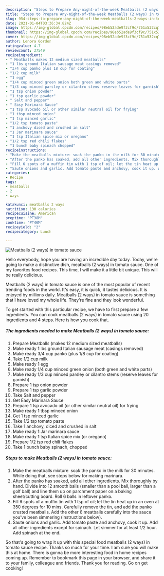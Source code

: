 ```yaml
---
description: "Steps to Prepare Any-night-of-the-week Meatballs (2 ways) in tomato sauce"
title: "Steps to Prepare Any-night-of-the-week Meatballs (2 ways) in tomato sauce"
slug: 954-steps-to-prepare-any-night-of-the-week-meatballs-2-ways-in-tomato-sauce
date: 2021-01-04T03:36:34.824Z
image: https://img-global.cpcdn.com/recipes/98eb52ade9f3cf9c/751x532cq70/meatballs-2-ways-in-tomato-sauce-recipe-main-photo.jpg
thumbnail: https://img-global.cpcdn.com/recipes/98eb52ade9f3cf9c/751x532cq70/meatballs-2-ways-in-tomato-sauce-recipe-main-photo.jpg
cover: https://img-global.cpcdn.com/recipes/98eb52ade9f3cf9c/751x532cq70/meatballs-2-ways-in-tomato-sauce-recipe-main-photo.jpg
author: Lenora Gordon
ratingvalue: 4.7
reviewcount: 37549
recipeingredient:
- " Meatballs makes 12 medium sized meatballs"
- "1 lbs ground Italian sausage meat casings removed"
- "3/4 cup panko plus 18 cup for coating"
- "1/2 cup milk"
- "1 egg"
- "1/4 cup minced green onion both green and white parts"
- "1/3 cup minced parsley or cilantro stems reserve leaves for garnish"
- "1 tsp onion powder"
- "1 tsp garlic powder"
- " Salt and pepper"
- " Easy Marinara Sauce"
- "1 tsp avocado oil or other similar neutral oil for frying"
- "1 tbsp minced onion"
- "1 tsp minced garlic"
- "1/2 tsp tomato paste"
- "1 anchovy diced and crushed in salt"
- "1 Jar marinara sauce"
- "1 tsp Italian spice mix or oregano"
- "1/2 tsp red chili flakes"
- "1 bunch baby spinach chopped"
recipeinstructions:
- "Make the meatballs mixture: soak the panko in the milk for 30 minutes. While doing that, see steps below for making marinara."
- "After the panko has soaked, add all other ingredients. Mix thoroughly by hand. Divide into 12 smooth balls (smaller than a pool ball, larger than a golf ball) and line them up on parchment paper on a baking sheet/cutting board. Roll 6 balls in leftover panko."
- "Fill 6 spots of a muffin tin with 1 tsp of oil; let the tin heat up in an oven at 350 degrees for 10 mins. Carefully remove the tin, and add the panko crusted meatballs. Add the other 6 meatballs carefully into the sauce you’ve been simmering (instructions below)."
- "Saute onions and garlic. Add tomato paste and anchovy, cook it up. Add all other ingredients except for spinach. Let simmer for at least 1/2 hour. Add spinach at the end."
categories:
- Recipe
tags:
- meatballs
- 2
- ways

katakunci: meatballs 2 ways 
nutrition: 130 calories
recipecuisine: American
preptime: "PT38M"
cooktime: "PT46M"
recipeyield: "2"
recipecategory: Lunch

---
```



![Meatballs (2 ways) in tomato sauce](https://img-global.cpcdn.com/recipes/98eb52ade9f3cf9c/751x532cq70/meatballs-2-ways-in-tomato-sauce-recipe-main-photo.jpg)

Hello everybody, hope you are having an incredible day today. Today, we're going to make a distinctive dish, meatballs (2 ways) in tomato sauce. One of my favorites food recipes. This time, I will make it a little bit unique. This will be really delicious.

Meatballs (2 ways) in tomato sauce is one of the most popular of recent trending foods in the world. It's easy, it is quick, it tastes delicious. It is enjoyed by millions daily. Meatballs (2 ways) in tomato sauce is something that I have loved my whole life. They're fine and they look wonderful.




To get started with this particular recipe, we have to first prepare a few ingredients. You can cook meatballs (2 ways) in tomato sauce using 20 ingredients and 4 steps. Here is how you cook that.

<!--inarticleads1-->

##### The ingredients needed to make Meatballs (2 ways) in tomato sauce:

1. Prepare  Meatballs (makes 12 medium sized meatballs)
1. Make ready 1 lbs ground Italian sausage meat (casings removed)
1. Make ready 3/4 cup panko (plus 1/8 cup for coating)
1. Take 1/2 cup milk
1. Make ready 1 egg
1. Make ready 1/4 cup minced green onion (both green and white parts)
1. Make ready 1/3 cup minced parsley or cilantro stems (reserve leaves for garnish)
1. Prepare 1 tsp onion powder
1. Prepare 1 tsp garlic powder
1. Take  Salt and pepper
1. Get  Easy Marinara Sauce
1. Prepare 1 tsp avocado oil (or other similar neutral oil) for frying
1. Make ready 1 tbsp minced onion
1. Get 1 tsp minced garlic
1. Take 1/2 tsp tomato paste
1. Take 1 anchovy, diced and crushed in salt
1. Make ready 1 Jar marinara sauce
1. Make ready 1 tsp Italian spice mix (or oregano)
1. Prepare 1/2 tsp red chili flakes
1. Take 1 bunch baby spinach, chopped




<!--inarticleads2-->

##### Steps to make Meatballs (2 ways) in tomato sauce:

1. Make the meatballs mixture: soak the panko in the milk for 30 minutes. While doing that, see steps below for making marinara.
1. After the panko has soaked, add all other ingredients. Mix thoroughly by hand. Divide into 12 smooth balls (smaller than a pool ball, larger than a golf ball) and line them up on parchment paper on a baking sheet/cutting board. Roll 6 balls in leftover panko.
1. Fill 6 spots of a muffin tin with 1 tsp of oil; let the tin heat up in an oven at 350 degrees for 10 mins. Carefully remove the tin, and add the panko crusted meatballs. Add the other 6 meatballs carefully into the sauce you’ve been simmering (instructions below).
1. Saute onions and garlic. Add tomato paste and anchovy, cook it up. Add all other ingredients except for spinach. Let simmer for at least 1/2 hour. Add spinach at the end.




So that's going to wrap it up with this special food meatballs (2 ways) in tomato sauce recipe. Thanks so much for your time. I am sure you will make this at home. There is gonna be more interesting food in home recipes coming up. Remember to bookmark this page in your browser, and share it to your family, colleague and friends. Thank you for reading. Go on get cooking!
